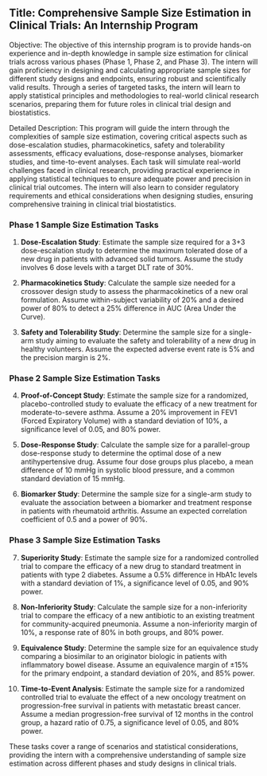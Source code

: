 ## Title: Comprehensive Sample Size Estimation in Clinical Trials: An Internship Program

Objective: The objective of this internship program is to provide hands-on experience and in-depth knowledge in sample size estimation for clinical trials across various phases (Phase 1, Phase 2, and Phase 3). The intern will gain proficiency in designing and calculating appropriate sample sizes for different study designs and endpoints, ensuring robust and scientifically valid results. Through a series of targeted tasks, the intern will learn to apply statistical principles and methodologies to real-world clinical research scenarios, preparing them for future roles in clinical trial design and biostatistics.

Detailed Description: This program will guide the intern through the complexities of sample size estimation, covering critical aspects such as dose-escalation studies, pharmacokinetics, safety and tolerability assessments, efficacy evaluations, dose-response analyses, biomarker studies, and time-to-event analyses. Each task will simulate real-world challenges faced in clinical research, providing practical experience in applying statistical techniques to ensure adequate power and precision in clinical trial outcomes. The intern will also learn to consider regulatory requirements and ethical considerations when designing studies, ensuring comprehensive training in clinical trial biostatistics.

### Phase 1 Sample Size Estimation Tasks
1. **Dose-Escalation Study**: Estimate the sample size required for a 3+3 dose-escalation study to determine the maximum tolerated dose of a new drug in patients with advanced solid tumors. Assume the study involves 6 dose levels with a target DLT rate of 30%.

2. **Pharmacokinetics Study**: Calculate the sample size needed for a crossover design study to assess the pharmacokinetics of a new oral formulation. Assume within-subject variability of 20% and a desired power of 80% to detect a 25% difference in AUC (Area Under the Curve).

3. **Safety and Tolerability Study**: Determine the sample size for a single-arm study aiming to evaluate the safety and tolerability of a new drug in healthy volunteers. Assume the expected adverse event rate is 5% and the precision margin is 2%.

### Phase 2 Sample Size Estimation Tasks
4. **Proof-of-Concept Study**: Estimate the sample size for a randomized, placebo-controlled study to evaluate the efficacy of a new treatment for moderate-to-severe asthma. Assume a 20% improvement in FEV1 (Forced Expiratory Volume) with a standard deviation of 10%, a significance level of 0.05, and 80% power.

5. **Dose-Response Study**: Calculate the sample size for a parallel-group dose-response study to determine the optimal dose of a new antihypertensive drug. Assume four dose groups plus placebo, a mean difference of 10 mmHg in systolic blood pressure, and a common standard deviation of 15 mmHg.

6. **Biomarker Study**: Determine the sample size for a single-arm study to evaluate the association between a biomarker and treatment response in patients with rheumatoid arthritis. Assume an expected correlation coefficient of 0.5 and a power of 90%.

### Phase 3 Sample Size Estimation Tasks
7. **Superiority Study**: Estimate the sample size for a randomized controlled trial to compare the efficacy of a new drug to standard treatment in patients with type 2 diabetes. Assume a 0.5% difference in HbA1c levels with a standard deviation of 1%, a significance level of 0.05, and 90% power.

8. **Non-Inferiority Study**: Calculate the sample size for a non-inferiority trial to compare the efficacy of a new antibiotic to an existing treatment for community-acquired pneumonia. Assume a non-inferiority margin of 10%, a response rate of 80% in both groups, and 80% power.

9. **Equivalence Study**: Determine the sample size for an equivalence study comparing a biosimilar to an originator biologic in patients with inflammatory bowel disease. Assume an equivalence margin of ±15% for the primary endpoint, a standard deviation of 20%, and 85% power.

10. **Time-to-Event Analysis**: Estimate the sample size for a randomized controlled trial to evaluate the effect of a new oncology treatment on progression-free survival in patients with metastatic breast cancer. Assume a median progression-free survival of 12 months in the control group, a hazard ratio of 0.75, a significance level of 0.05, and 80% power.

These tasks cover a range of scenarios and statistical considerations, providing the intern with a comprehensive understanding of sample size estimation across different phases and study designs in clinical trials.
